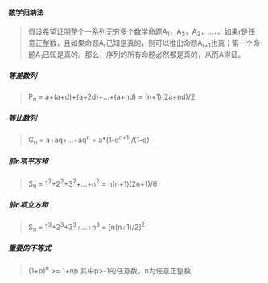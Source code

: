 #### 数学归纳法
> 假设希望证明整个一系列无穷多个数学命题A<sub>1</sub>，A<sub>2</sub>，A<sub>3</sub>，...，。如果r是任意正整数，且如果命题A<sub>r</sub>已知是真的，则可以推出命题A<sub>r+1</sub>也真；第一个命题A<sub>1</sub>已知是真的。那么，序列的所有命题必然都是真的，从而A得证。

##### 等差数列
> P<sub>n</sub> = a+(a+d)+(a+2d)+...+(a+nd) = (n+1)(2a+nd)/2

##### 等比数列
> G<sub>n</sub> = a+aq+...+aq<sup>n</sup> = a*(1-q<sup>n+1</sup>)/(1-q)

##### 前n项平方和
> S<sub>n</sub> = 1<sup>2</sup>+2<sup>2</sup>+3<sup>2</sup>+...+n<sup>2</sup> = n(n+1)(2n+1)/6

##### 前n项立方和
> S<sub>n</sub> = 1<sup>3</sup>+2<sup>3</sup>+3<sup>3</sup>+...+n<sup>3</sup> = [n(n+1)/2]<sup>2</sup>

##### 重要的不等式
> (1+p)<sup>n</sup> >= 1+np 其中p>-1的任意数，n为任意正整数